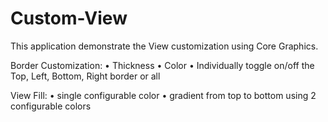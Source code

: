 # Custom-View
This application demonstrate the View customization using Core Graphics.

Border Customization:
	• Thickness
	• Color
	• Individually toggle on/off the Top, Left, Bottom, Right border or all

View Fill:
	• single configurable color
	• gradient from top to bottom using 2 configurable colors

